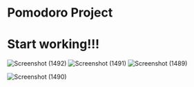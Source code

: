 # Pomodoro Project

# Start working!!!
![Screenshot (1492)](https://github.com/Chaitya02/Pomodoro-Project/assets/112513370/ad36878b-2be3-4de6-8e98-1b5b4a77f186)
![Screenshot (1491)](https://github.com/Chaitya02/Pomodoro-Project/assets/112513370/86c228f6-d86f-4827-ae72-edece3c26832)
![Screenshot (1489)](https://github.com/Chaitya02/Pomodoro-Project/assets/112513370/9c12106a-4e7c-40ff-89cf-622b015076d0)

![Screenshot (1490)](https://github.com/Chaitya02/Pomodoro-Project/assets/112513370/b93ee630-bd58-48ba-9a0e-438d816284e5)
